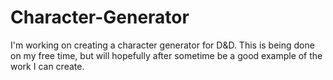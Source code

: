 # Character-Generator
I'm working on creating a character generator for D&amp;D. This is being done on my free time, but will hopefully after sometime be a good example of the work I can create. 

